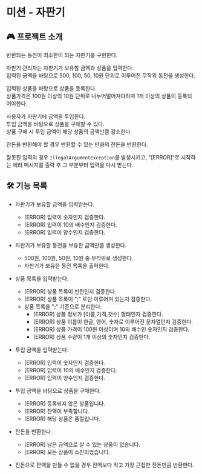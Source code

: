 # 미션 - 자판기

## 🎮 프로젝트 소개

반환되는 동전이 최소한이 되는 자판기를 구현한다.

자판기 관리자는 자판기가 보유할 금액과 상품을 입력한다.<br>
입력된 금액을 바탕으로 500, 100, 50, 10원 단위로 이루어진 무작위 동전을 생성한다.

입력된 상품을 바탕으로 상품을 등록한다.<br>
상품가격은 100원 이상의 10원 단위로 나누어떨어져야하며 1개 이상의 상품이 등록되어야한다.

사용자가 자판기에 금액을 투입한다.<br>
투입 금액을 바탕으로 상품을 구매할 수 있다.<br>
상품 구매 시 투입 금액이 해당 상품의 금액만큼 감소한다.

잔돈을 반환해야 할 경우 반환할 수 있는 만큼의 잔돈을 반환한다.

잘못된 입력의 경우 `IllegalArgumentException`를 발생시키고, "[ERROR]"로 시작하는 에러 메시지를 출력 후 그 부분부터 입력을 다시 받는다.

## 🛠 기능 목록

* 자판기가 보유할 금액을 입력받는다.
    * [ERROR] 입력이 숫자인지 검증한다.
    * [ERROR] 입력이 10의 배수인지 검증한다.
    * [ERROR] 입력이 양수인지 검증한다.

* 자판기가 보유할 동전을 보유한 금액만큼 생성한다.
    * 500원, 100원, 50원, 10원 중 무작위로 생성한다.
    * 자판기가 보유한 동전 목록을 출력한다.

* 상품 목록을 입력받는다.
    * [ERROR] 상품 목록이 빈칸인지 검증한다.
    * [ERROR] 상품 목록이 ";" 로만 이루어져 있는지 검증한다.
    * 상품 목록을 ";" 기준으로 분리한다.
        * [ERROR] 상품 정보가 [이름,가격,갯수] 형태인지 검증한다.
        * [ERROR] 상품 이름이 한글, 영어, 숫자로 이루어진 문자열인지 검증한다.
        * [ERROR] 상품 가격이 100원 이상이며 10의 배수인 숫자인지 검증한다.
        * [ERROR] 상품 수량이 1개 이상의 숫자인지 검증한다.

* 투입 금액을 입력받는다.
    * [ERROR] 입력이 숫자인지 검증한다.
    * [ERROR] 입력이 10의 배수인지 검증한다.
    * [ERROR] 입력이 양수인지 검증한다.

* 투입 금액을 바탕으로 상품을 구매한다.
    * [ERROR] 등록되지 않은 상품입니다.
    * [ERROR] 잔액이 부족합니다.
    * [ERROR] 해당 상품은 품절입니다.

* 잔돈을 반환한다.
    * [ERROR] 남은 금액으로 살 수 있는 상품이 없습니다.
    * [ERROR] 모든 상품이 소진되었습니다.

* 잔돈으로 잔액을 만들 수 없을 경우 잔액보다 작고 가장 근접한 잔돈만큼 반환한다.